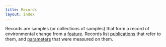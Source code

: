 ```yaml
---
title: Records
layout: index
---
```


Records are samples (or collections of samples) that form a record of environmental change from a [feature](/feature). Records list [publications](/publication) that refer to them, and [parameters](/parameter) that were measured on them.